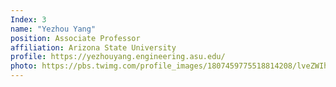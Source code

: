 ```yaml
---
Index: 3
name: "Yezhou Yang"
position: Associate Professor
affiliation: Arizona State University
profile: https://yezhouyang.engineering.asu.edu/
photo: https://pbs.twimg.com/profile_images/1807459775518814208/lveZWIhA_400x400.jpg
---
```

